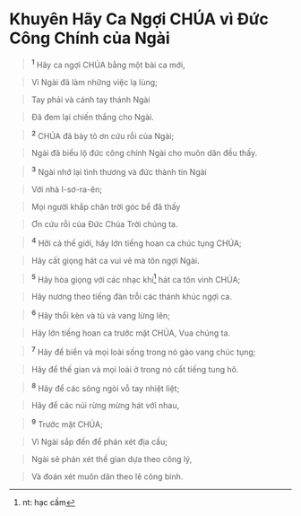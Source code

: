 

# Khuyên Hãy Ca Ngợi CHÚA vì Đức Công Chính của Ngài

> <sup><b>1</b></sup> Hãy ca ngợi CHÚA bằng một bài ca mới,
>


> Vì Ngài đã làm những việc lạ lùng;
>


> Tay phải và cánh tay thánh Ngài
>


> Đã đem lại chiến thắng cho Ngài.
>


> <sup><b>2</b></sup> CHÚA đã bày tỏ ơn cứu rỗi của Ngài;
>


> Ngài đã biểu lộ đức công chính Ngài cho muôn dân đều thấy.
>


> <sup><b>3</b></sup> Ngài nhớ lại tình thương và đức thành tín Ngài
>


> Với nhà I-sơ-ra-ên;
>


> Mọi người khắp chân trời góc bể đã thấy
>


> Ơn cứu rỗi của Đức Chúa Trời chúng ta.
>


> <sup><b>4</b></sup> Hỡi cả thế giới, hãy lớn tiếng hoan ca chúc tụng CHÚA;
>


> Hãy cất giọng hát ca vui vẻ mà tôn ngợi Ngài.
>


> <sup><b>5</b></sup> Hãy hòa giọng với các nhạc khí[^1] hát ca tôn vinh CHÚA;
>


> Hãy nương theo tiếng đàn trỗi các thánh khúc ngợi ca.
>


> <sup><b>6</b></sup> Hãy thổi kèn và tù và vang lừng lên;
>


> Hãy lớn tiếng hoan ca trước mặt CHÚA, Vua chúng ta.
>


> <sup><b>7</b></sup> Hãy để biển và mọi loài sống trong nó gào vang chúc tụng;
>


> Hãy để thế gian và mọi loài ở trong nó cất tiếng tung hô.
>


> <sup><b>8</b></sup> Hãy để các sông ngòi vỗ tay nhiệt liệt;
>


> Hãy để các núi rừng mừng hát với nhau,
>


> <sup><b>9</b></sup> Trước mặt CHÚA;
>


> Vì Ngài sắp đến để phán xét địa cầu;
>


> Ngài sẽ phán xét thế gian dựa theo công lý,
>


> Và đoán xét muôn dân theo lẽ công bình.
>

[^1]: nt: hạc cầm
